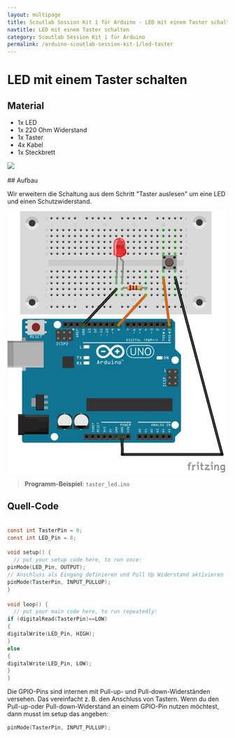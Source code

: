 ```yaml
---
layout: multipage
title: Scoutlab Session Kit 1 für Arduino - LED mit einem Taster schalten
navtitle: LED mit einem Taster schalten
category: Scoutlab Session Kit 1 für Arduino
permalink: /arduino-scoutlab-session-kit-1/led-taster
---
```

# LED mit einem Taster schalten

## Material
* 1x LED
* 1x 220 Ohm Widerstand
* 1x Taster
* 4x Kabel
* 1x Steckbrett

![](images/material_taster_led_arduino.png)
<div style="page-break-after: always;"></div>
## Aufbau

Wir erweitern die Schaltung aus dem Schritt "Taster auslesen" um eine LED und einen Schutzwiderstand.

![Aufbau](images/button_led_arduino_Steckplatine.png)


>**Programm-Beispiel**: `taster_led.ino`


## Quell-Code

```c

const int TasterPin = 0;
const int LED_Pin = 8;

void setup() {
  // put your setup code here, to run once:
pinMode(LED_Pin, OUTPUT);
// Anschluss als Eingang definieren und Pull Up Widerstand aktivieren
pinMode(TasterPin, INPUT_PULLUP);
}

void loop() {
  // put your main code here, to run repeatedly:
if (digitalRead(TasterPin)==LOW)
{
digitalWrite(LED_Pin, HIGH);
}
else
{
digitalWrite(LED_Pin, LOW);
}
}
```

Die GPIO-Pins sind internen mit Pull-up- und Pull-down-Widerständen versehen. Das vereinfacht z. B. den Anschluss von Tastern. Wenn du den Pull-up-oder Pull-down-Widerstand an einem GPIO-Pin nutzen möchtest, dann musst im setup das angeben:

```C
pinMode(TasterPin, INPUT_PULLUP);
```

